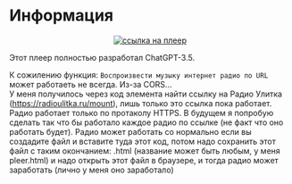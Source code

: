 # Информация

<p align="center">
  <a href="https://chtko.github.io/pleer.github.io/" target="_blank" rel="noopener noreferrer">
    <img src="https://img.shields.io/badge/ссылка-на%20плеер-brightgreen" alt="ссылка на плеер">
  </a>
</p>
  
Этот плеер полностью разработал ChatGPT-3.5.  
  
К сожилению функция: `Воспроизвести музыку интернет радио по URL` может работаеть не всегда. Из-за CORS...  
У меня получилось через код элемента найти ссылку на Радио Улитка (https://radioulitka.ru/mount), лишь только это ссылка пока работает. Радио работает только по протаколу HTTPS.
В будущем я попробую сделать так что бы работало каждое радио по ссылке (не факт что оно работать будет).
Радио может работать со нормально если вы создадите файл и вставите туда этот код, потом надо сохранить этот файл с таким окончанием: .html (название может быть любым, у меня pleer.html) и надо открыть этот файл в браузере, и тогда радио может заработать (лично у меня оно заработало)
